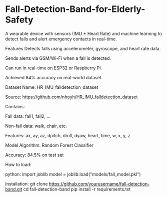 # Fall-Detection-Band-for-Elderly-Safety
A wearable device with sensors (IMU + Heart Rate) and machine learning to detect falls and alert emergency contacts in real-time.




Features
Detects falls using accelerometer, gyroscope, and heart rate data.

Sends alerts via GSM/Wi-Fi when a fall is detected.

Can run in real-time on ESP32 or Raspberry Pi.

Achieved 84% accuracy on real-world dataset.





Dataset
Name: HR_IMU_falldetection_dataset

Source: https://github.com/nhoyh/HR_IMU_falldetection_dataset

Contains:

Fall data: fall1, fall2, ...

Non-fall data: walk, chair, etc.

Features: ax, ay, az, dpitch, droll, dyaw, heart, time, w, x, y, z






Model
Algorithm: Random Forest Classifier

Accuracy: 84.5% on test set

How to load:

python:
import joblib
model = joblib.load("models/fall_model.pkl")


Installation:
git clone https://github.com/yourusername/fall-detection-band.git
cd fall-detection-band
pip install -r requirements.txt

